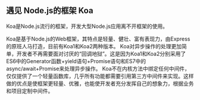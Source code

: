 ## 遇见 Node.js的框架 Koa
Koa是Node.js流行的框架，开发大型Node.js应用离不开框架的使用。

Koa是基于Node.js的Web框架，其特点是轻量、健壮、富有表现力，由Express的原班人马打造，目前有Koa1和Koa2两种版本。
Koa对异步操作的处理更加简单，开发者不再需要面对讨厌的“回调地狱”。这是因为Koa1和Koa2分别采用了ES6中的Generator函数+yield语句+Promise语句和ES7中的async/await+Promise来处理异步操作。
Koa不在内核方法中绑定任何中间件，仅仅提供了一个轻量函数库，几乎所有功能都需要引用第三方中间件来实现。这样做的优点是使框架更轻量、优雅，也能使开发者充分发挥自己的想象力，根据业务和项目定制中间件。
